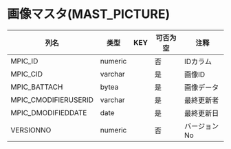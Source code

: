 # 画像マスタ(MAST_PICTURE)
| 列名   | 类型   | KEY  | 可否为空 | 注释   |
| ---- | ---- | ---- | ---- | ---- |
|MPIC_ID|numeric||否|IDカラム|
|MPIC_CID|varchar||是|画像ID|
|MPIC_BATTACH|bytea||是|画像データ|
|MPIC_CMODIFIERUSERID|varchar||是|最終更新者|
|MPIC_DMODIFIEDDATE|date||是|最終更新日|
|VERSIONNO|numeric||否|バージョンNo|
